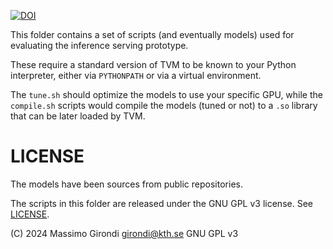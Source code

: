 [![DOI](https://zenodo.org/badge/DOI/10.5281/zenodo.13332436.svg)](https://doi.org/10.5281/zenodo.13332436)



This folder contains a set of scripts (and eventually models) used for evaluating the inference serving prototype.

These require a standard version of TVM to be known to your Python interpreter, either via `PYTHONPATH` or via a virtual environment.

The `tune.sh` should optimize the models to use your specific GPU, while the `compile.sh` scripts would compile the models (tuned or not) to a `.so` library that can be later loaded by TVM.




# LICENSE

The models have been sources from public repositories.

The scripts in this folder are released under the GNU GPL v3 license. See [LICENSE](LICENSE).

(C) 2024 Massimo Girondi girondi@kth.se GNU GPL v3
